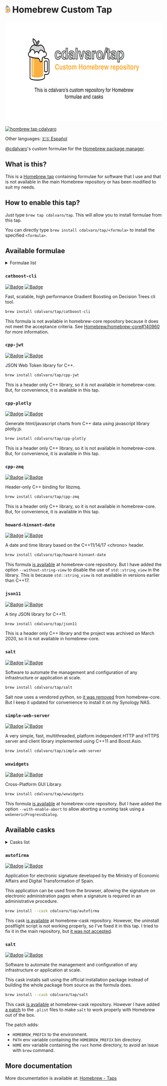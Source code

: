 # <img src="/assets/homebrew.svg" height=24pt> Homebrew Custom Tap

<p align="center">
  <a href="#"><img src="/assets/homebrew-tap-banner.png" height=320px></a>
</p>

[![hombrew tap cdalvaro][homebrew_tap_badge]][homebrew_tap_url]

Other languages: [🇪🇸 Español](/docs/es-ES/README.md)

[@cdalvaro](https://github.com/cdalvaro)'s custom formulae for the [Homebrew package manager](https://brew.sh).

## What is this?

This is a [Homebrew tap](https://docs.brew.sh/Taps) containing formulae for software that I use and that is not available in the main Homebrew repository or has been modified to suit my needs.

## How to enable this tap?

Just type `brew tap cdalvaro/tap`. This will allow you to install formulae from this tap.

You can directly type `brew install cdalvaro/tap/<formula>` to install the specified `<formula>`.

## Available formulae

<details>
  <summary>Formulae list</summary>
  <ul>
    <li><a href="#catboost-cli">catboost-cli</a></li>
    <li><a href="#cpp-jwt">cpp-jwt</a></li>
    <li><a href="#cpp-plotly">cpp-plotly</a></li>
    <li><a href="#cpp-zmq">cpp-zmq</a></li>
    <li><a href="#howard-hinnant-date">howard-hinnant-date</a></li>
    <li><a href="#json11">json11</a></li>
    <li><a href="#salt">salt</a></li>
    <li><a href="#simple-web-server">simple-web-server</a></li>
    <li><a href="#wxwidgets">wxwidgets</a></li>
  </ul>
</details>

### `catboost-cli`

[![Badge](https://img.shields.io/badge/catboost-catboost-grey?logo=github&color=181717)](https://github.com/catboost/catboost)
[![Badge](https://img.shields.io/badge/Formula-catboost--cli-grey?logo=ruby&color=FBB040&logoColor=CC342D)](Formula/catboost-cli.rb)

Fast, scalable, high performance Gradient Boosting on Decision Trees cli tool.

```sh
brew install cdalvaro/tap/catboost-cli
```

This formula is not available in homebrew-core repository because it does not meet the acceptance criteria. See [Homebrew/homebrew-core#140960](https://github.com/Homebrew/homebrew-core/pull/140960#issuecomment-1704292670) for more information.

### `cpp-jwt`

[![Badge](https://img.shields.io/badge/arun11299-cpp--jwt-grey?logo=github&color=181717)](https://github.com/arun11299/cpp-jwt)
[![Badge](https://img.shields.io/badge/Formula-cpp--jwt-grey?logo=ruby&color=FBB040&logoColor=CC342D)](Formula/cpp-jwt.rb)

JSON Web Token library for C++.

```sh
brew install cdalvaro/tap/cpp-jwt
```

This is a header only C++ library, so it is not available in homebrew-core. But, for convenience, it is available in this tap.

### `cpp-plotly`

[![Badge](https://img.shields.io/badge/pablrod-cppplotly-grey?logo=github&color=181717)](https://github.com/pablrod/cppplotly)
[![Badge](https://img.shields.io/badge/Formula-cpp--plotly-grey?logo=ruby&color=FBB040&logoColor=CC342D)](Formula/cpp-plotly.rb)

Generate html/javascript charts from C++ data using javascript library plotly.js.

```sh
brew install cdalvaro/tap/cpp-plotly
```

This is a header only C++ library, so it is not available in homebrew-core. But, for convenience, it is available in this tap.

### `cpp-zmq`

[![Badge](https://img.shields.io/badge/zeromq-cppzmq-grey?logo=github&color=181717)](https://github.com/zeromq/cppzmq)
[![Badge](https://img.shields.io/badge/Formula-cpp--zmq-grey?logo=ruby&color=FBB040&logoColor=CC342D)](Formula/cpp-zmq.rb)

Header-only C++ binding for libzmq.

```sh
brew install cdalvaro/tap/cpp-zmq
```

This is a header only C++ library, so it is not available in homebrew-core. But, for convenience, it is available in this tap.

### `howard-hinnant-date`

[![Badge](https://img.shields.io/badge/HowardHinnant-date-grey?logo=github&color=181717)](https://github.com/HowardHinnant/date)
[![Badge](https://img.shields.io/badge/Formula-howard--hinnant--date-grey?logo=ruby&color=FBB040&logoColor=CC342D)](Formula/howard-hinnant-date.rb)

A date and time library based on the C++11/14/17 \<chrono\> header.

```sh
brew install cdalvaro/tap/howard-hinnant-date
```

This formula [is available](https://github.com/Homebrew/homebrew-core/blob/master/Formula/h/howard-hinnant-date.rb) at homebrew-core repository. But I have added the option `--without-string-view` to disable the use of `std::string_view` in the library. This is because `std::string_view` is not available in versions earlier than C++17.

### `json11`

[![Badge](https://img.shields.io/badge/dropbox-json11-grey?logo=github&color=181717)](https://github.com/dropbox/json11)
[![Badge](https://img.shields.io/badge/Formula-json11-grey?logo=ruby&color=FBB040&logoColor=CC342D)](Formula/json11.rb)

A tiny JSON library for C++11.

```sh
brew install cdalvaro/tap/json11
```

This is a header only C++ library and the project was archived on March 2020, so it is not available in homebrew-core.

### `salt`

[![Badge](https://img.shields.io/badge/saltstack-salt-grey?logo=github&color=181717)](https://github.com/saltstack/salt)
[![Badge](https://img.shields.io/badge/Formula-salt-grey?logo=ruby&color=FBB040&logoColor=CC342D)](Formula/salt.rb)

Software to automate the management and configuration of any infrastructure or application at scale.

```sh
brew install cdalvaro/tap/salt
```

Salt now uses a vendored python, so [it was removed](https://github.com/Homebrew/homebrew-core/pull/157157) from homebrew-core. But I keep it updated for convenience to install it on my Synology NAS.

### `simple-web-server`

[![Badge](https://img.shields.io/badge/eidheim-Simple--Web--Server-grey?logo=gitlab&color=FC6D26)](https://gitlab.com/eidheim/Simple-Web-Server)
[![Badge](https://img.shields.io/badge/Formula-simple--web--server-grey?logo=ruby&color=FBB040&logoColor=CC342D)](Formula/simple-web-server.rb)

A very simple, fast, multithreaded, platform independent HTTP and HTTPS server and client library implemented using C++11 and Boost.Asio.

```sh
brew install cdalvaro/tap/simple-web-server
```

### `wxwidgets`

[![Badge](https://img.shields.io/badge/wxWidgets-wxWidgets-grey?logo=github&color=181717)](https://github.com/wxWidgets/wxWidgets)
[![Badge](https://img.shields.io/badge/Formula-wxwidgets-grey?logo=ruby&color=FBB040&logoColor=CC342D)](Formula/wxwidgets.rb)

Cross-Platform GUI Library.

```sh
brew install cdalvaro/tap/wxwidgets
```

This formula [is available](https://github.com/Homebrew/homebrew-core/blob/master/Formula/w/wxwidgets.rb) at homebrew-core repository. But I have added the option `--with-enable-abort` to allow aborting a running task using a `wxGenericProgressDialog`.

## Available casks

<details>
  <summary>Casks list</summary>
  <ul>
    <li><a href="#autofirma">autofirma</a></li>
    <li><a href="#salt-1">salt</a></li>
  </ul>
</details>

### `autofirma`

[![Badge](https://img.shields.io/badge/Government%20of%20Spain-autofirma-grey?color=70130B)](https://firmaelectronica.gob.es/Home/Descargas.html)
[![Badge](https://img.shields.io/badge/Cask-autofirma-grey?logo=ruby&color=FBB040&logoColor=CC342D)](Cask/autofirma.rb)

Application for electronic signature developed by the Ministry of Economic Affairs and Digital Transformation of Spain.

This application can be used from the browser, allowing the signature on electronic administration pages when a signature is required in an administrative procedure.

```sh
brew install --cask cdalvaro/tap/autofirma
```

This cask [is available](https://github.com/Homebrew/homebrew-cask/blob/master/Casks/a/autofirma.rb) at homebrew-cask repository. However, the uninstall postflight script is not working properly, so I've fixed it in this tap. I tried to fix it in the main repository, but [it was not accepted](https://github.com/Homebrew/homebrew-cask/pull/151676#issuecomment-1687230223).

### `salt`

[![Badge](https://img.shields.io/badge/saltstack-salt-grey?logo=saltproject&color=57BCAD)](https://docs.saltproject.io/salt/install-guide/en/latest/topics/install-by-operating-system/macos.html)
[![Badge](https://img.shields.io/badge/Cask-salt-grey?logo=ruby&color=FBB040&logoColor=CC342D)](Cask/salt.rb)

Software to automate the management and configuration of any infrastructure or application at scale.

This cask installs salt using the official installation package instead
of building the whole package from source as the formula does.

```sh
brew install --cask cdalvaro/tap/salt
```

This cask [is available](https://github.com/Homebrew/homebrew-cask/blob/master/Casks/s/salt.rb) at homebrew-cask repository. However I have added [a patch](https://github.com/cdalvaro/homebrew-tap/blob/main/Casks/salt.rb#L1-L32) to the `.plist` files to make `salt` to work properly with Homebrew out of the box.

The patch adds:

- `HOMEBREW_PREFIX` to the environment.
- `PATH` env variable containing the `HOMEBREW_PREFIX` bin directory.
- `HOME` env variable containing the `root` home directory, to avoid an issue with `brew` command.

## More documentation

More documentation is available at: [Homebrew - Taps](https://docs.brew.sh/Taps)

[homebrew_tap_badge]: https://img.shields.io/badge/brew%20tap-cdalvaro/tap-orange?logo=Homebrew&color=FBB040
[homebrew_tap_url]: https://github.com/cdalvaro/homebrew-tap

